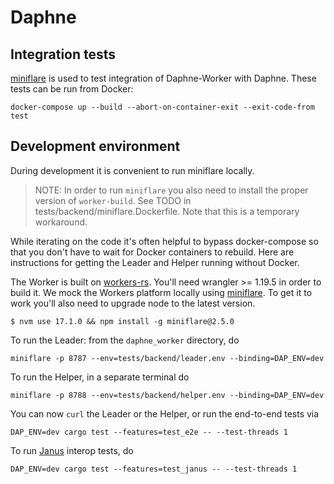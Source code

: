 # Daphne

## Integration tests

[miniflare](https://miniflare.dev/) is used to test integration of Daphne-Worker
with Daphne. These tests can be run from Docker:

```
docker-compose up --build --abort-on-container-exit --exit-code-from test
```

## Development environment

During development it is convenient to run miniflare locally.

> NOTE: In order to run `miniflare` you also need to install the proper version
> of `worker-build`. See TODO in tests/backend/miniflare.Dockerfile. Note that
> this is a temporary workaround.

While iterating on the code it's often helpful to bypass docker-compose so that
you don't have to wait for Docker containers to rebuild. Here are instructions
for getting the Leader and Helper running without Docker.

The Worker is built on [workers-rs](https://github.com/cloudflare/workers-rs).
You'll need wrangler >= 1.19.5 in order to build it. We mock the Workers
platform locally using [miniflare](https://github.com/cloudflare/miniflare). To
get it to work you'll also need to upgrade node to the latest version.

```
$ nvm use 17.1.0 && npm install -g miniflare@2.5.0
```

To run the Leader: from the `daphne_worker` directory, do

```
miniflare -p 8787 --env=tests/backend/leader.env --binding=DAP_ENV=dev
```

To run the Helper, in a separate terminal do

```
miniflare -p 8788 --env=tests/backend/helper.env --binding=DAP_ENV=dev
```

You can now `curl` the Leader or the Helper, or run the end-to-end tests via

```
DAP_ENV=dev cargo test --features=test_e2e -- --test-threads 1
```

To run [Janus](https://github.com/divviup/janus) interop tests, do

```
DAP_ENV=dev cargo test --features=test_janus -- --test-threads 1
```
